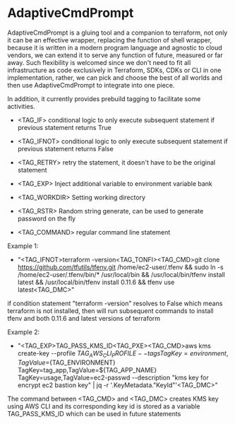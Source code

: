 # AdaptiveCmdPrompt 

AdaptiveCmdPrompt is a gluing tool and a companion to terraform, not only it can be an effective wrapper, replacing the function of shell wrapper, because it is written in a modern program language and agnostic to cloud vendors, we can extend it to serve any function of future, measured or far away.  Such flexibility is welcomed since we don't need to fit all infrastructure as code exclusively in Terraform, SDKs, CDKs or CLI in one implementation, rather, we can pick and choose the best of all worlds and then use AdaptiveCmdPrompt to integrate into one piece.  

In addition, it currently provides prebuild tagging to facilitate some activities. 

- <TAG_IF> conditional logic to only execute subsequent statement if previous statement returns True  
- <TAG_IFNOT> conditional logic to only execute subsequent statement if previous statement returns False
- <TAG_RETRY> retry the statement, it doesn't have to be the original statement

- <TAG_EXP> Inject additional variable to environment variable bank
- <TAG_WORKDIR> Setting working directory
- <TAG_RSTR> Random string generate, can be used to generate password on the fly
- <TAG_COMMAND> regular command line statement
  
  
  
Example 1:
  
  - "<TAG_IFNOT>terraform -version<TAG_TONFI><TAG_CMD>git clone https://github.com/tfutils/tfenv.git /home/ec2-user/.tfenv && sudo ln -s /home/ec2-user/.tfenv/bin/* /usr/local/bin && /usr/local/bin/tfenv install latest && /usr/local/bin/tfenv install 0.11.6 && tfenv use latest<TAG_DMC>"
  
if condition statement "terraform -version" resolves to False which means terraform is not installed, then will run subsequent commands to install tfenv and both 0.11.6 and latest versions of terraform


Example 2:

 - "<TAG_EXP>TAG_PASS_KMS_ID<TAG_PXE><TAG_CMD>aws kms create-key --profile ${TAG_AWS_CLI_PROFILE} --tags TagKey=environment,TagValue=${TAG_ENVIRONMENT} TagKey=tag_app,TagValue=${TAG_APP_NAME} TagKey=usage,TagValue=ec2-passwd --description \"kms key for encrypt ec2 bastion key\"  | jq -r '.KeyMetadata.\"KeyId\"'<TAG_DMC>"

The command between <TAG_CMD> and <TAG_DMC> creates KMS key using AWS CLI and its corresponding key id is stored as a variable TAG_PASS_KMS_ID which can be used in future statements













